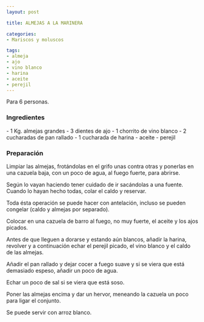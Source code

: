 ```yaml
---
layout: post

title: ALMEJAS A LA MARINERA

categories:
- Mariscos y moluscos

tags:
- almeja
- ajo
- vino blanco
- harina
- aceite
- perejil
---
```

Para 6 personas.

<h3>Ingredientes</h3>
- 1 Kg. almejas grandes
- 3 dientes de ajo
- 1 chorrito de vino blanco
- 2 cucharadas de pan rallado
- 1 cucharada de harina
- aceite
- perejil

<h3>Preparación</h3>

Limpiar las almejas, frotándolas en el grifo unas contra otras y ponerlas en una cazuela baja, con un poco de agua, al fuego fuerte, para abrirse.

Según lo vayan haciendo tener cuidado de ir sacándolas a una fuente. Cuando lo hayan hecho todas, colar el caldo y reservar.

Toda ésta operación se puede hacer con antelación, incluso se pueden congelar (caldo y almejas por separado).

Colocar en una cazuela de barro al fuego, no muy fuerte, el aceite y los ajos picados.

Antes de que lleguen a dorarse y estando aún blancos, añadir la harina, revolver y a continuación echar el perejil picado, el vino blanco y el caldo de las almejas.

Añadir el pan rallado y dejar cocer a fuego suave y si se viera que está demasiado espeso, añadir un poco de agua.

Echar un poco de sal si se viera que está soso.

Poner las almejas encima y dar un hervor, meneando la cazuela un poco para ligar el conjunto.

Se puede servir con arroz blanco.

